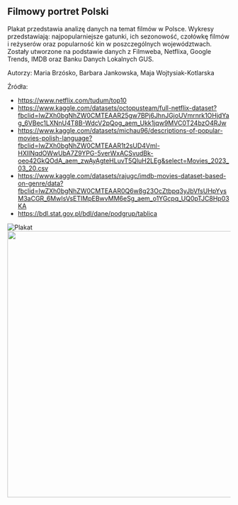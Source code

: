 ## Filmowy portret Polski

Plakat przedstawia analizę danych na temat filmów w Polsce. Wykresy przedstawiają: najpopularniejsze gatunki, ich sezonowość, czołówkę filmów i reżyserów oraz popularność kin w poszczególnych województwach. Zostały utworzone na podstawie danych z Filmweba, Netflixa, Google Trends, IMDB oraz Banku Danych Lokalnych GUS.

Autorzy: Maria Brzósko, Barbara Jankowska, Maja Wojtysiak-Kotlarska

Źródła:
- https://www.netflix.com/tudum/top10
- https://www.kaggle.com/datasets/octopusteam/full-netflix-dataset?fbclid=IwZXh0bgNhZW0CMTEAAR25gw7BPj6JhnJGjoUVmrnrk1OHjdYag_6VBec1LXNnU4T8B-WdcV2pQog_aem_Ukk1jqw9MVC0T24bzO4RJw
- https://www.kaggle.com/datasets/michau96/descriptions-of-popular-movies-polish-language?fbclid=IwZXh0bgNhZW0CMTEAAR1t2sUD4Vml-HXlINqdOWwUbA7Z9YPG-5verWxACSvudBk-oeo42GkQOdA_aem_zwAyAgteHLuvT5QluH2LEg&select=Movies_2023_03_20.csv
- https://www.kaggle.com/datasets/rajugc/imdb-movies-dataset-based-on-genre/data?fbclid=IwZXh0bgNhZW0CMTEAAR0Q6w8g23OcZtbpq3yJbVfsUHpYysM3aCGR_6MwIsVsETIMpEBwvMM6eSg_aem_o1YGcpq_UQ0pTJC8Hp03KA
- https://bdl.stat.gov.pl/bdl/dane/podgrup/tablica

![Plakat](Brzosko_Jankowska_Wojtysiak-Kotlarska.png)
<img src="Brzosko_Jankowska_Wojtysiak-Kotlarska.png" align="center" width="600"/>
